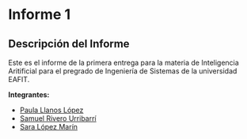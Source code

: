 # Informe 1 

##  Descripción del Informe
Este es el informe de la primera entrega para la materia de Inteligencia Aritificial para el pregrado de Ingeniería de Sistemas de la universidad EAFIT. 

**Integrantes:**
*   [Paula Llanos López](https://github.com/kirbchy)
*   [Samuel Rivero Urribarrí](https://github.com/SamuelRivero50)
*   [Sara López Marín](https://github.com/slopma)
